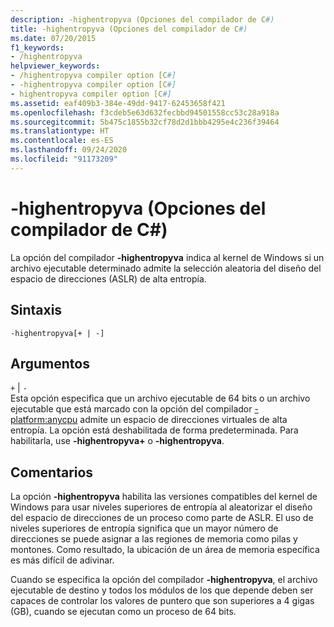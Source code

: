 ```yaml
---
description: -highentropyva (Opciones del compilador de C#)
title: -highentropyva (Opciones del compilador de C#)
ms.date: 07/20/2015
f1_keywords:
- /highentropyva
helpviewer_keywords:
- /highentropyva compiler option [C#]
- -highentropyva compiler option [C#]
- highentropyva compiler option [C#]
ms.assetid: eaf409b3-384e-49dd-9417-62453658f421
ms.openlocfilehash: f3cdeb5e63d632fecbbd94501558cc53c28a918a
ms.sourcegitcommit: 5b475c1855b32cf78d2d1bbb4295e4c236f39464
ms.translationtype: HT
ms.contentlocale: es-ES
ms.lasthandoff: 09/24/2020
ms.locfileid: "91173209"
---
```

# <a name="-highentropyva-c-compiler-options"></a>-highentropyva (Opciones del compilador de C#)

La opción del compilador **-highentropyva** indica al kernel de Windows si un archivo ejecutable determinado admite la selección aleatoria del diseño del espacio de direcciones (ASLR) de alta entropía.  
  
## <a name="syntax"></a>Sintaxis  
  
```console  
-highentropyva[+ | -]  
```  
  
## <a name="arguments"></a>Argumentos  

 `+` &#124; `-`  
 Esta opción especifica que un archivo ejecutable de 64 bits o un archivo ejecutable que está marcado con la opción del compilador [-platform:anycpu](./platform-compiler-option.md) admite un espacio de direcciones virtuales de alta entropía. La opción está deshabilitada de forma predeterminada. Para habilitarla, use **-highentropyva+** o **-highentropyva**.  
  
## <a name="remarks"></a>Comentarios  

 La opción **-highentropyva** habilita las versiones compatibles del kernel de Windows para usar niveles superiores de entropía al aleatorizar el diseño del espacio de direcciones de un proceso como parte de ASLR. El uso de niveles superiores de entropía significa que un mayor número de direcciones se puede asignar a las regiones de memoria como pilas y montones. Como resultado, la ubicación de un área de memoria específica es más difícil de adivinar.  
  
 Cuando se especifica la opción del compilador **-highentropyva**, el archivo ejecutable de destino y todos los módulos de los que depende deben ser capaces de controlar los valores de puntero que son superiores a 4 gigas (GB), cuando se ejecutan como un proceso de 64 bits.
